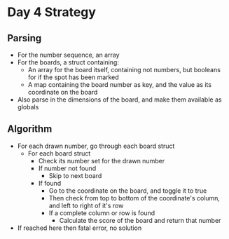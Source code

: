 # Day 4 Strategy

## Parsing

- For the number sequence, an array
- For the boards, a struct containing:
    - An array for the board itself, containing not numbers, but booleans for if the spot has been marked
    - A map containing the board number as key, and the value as its coordinate on the board
- Also parse in the dimensions of the board, and make them available as globals

## Algorithm

- For each drawn number, go through each board struct
    - For each board struct
        - Check its number set for the drawn number
        - If number not found
            - Skip to next board
        - If found
            - Go to the coordinate on the board, and toggle it to true
            - Then check from top to bottom of the coordinate's column, and left to right of it's row
            - If a complete column or row is found
                - Calculate the score of the board and return that number
- If reached here then fatal error, no solution
